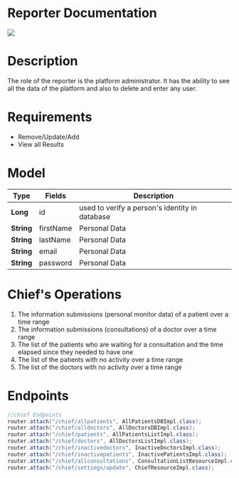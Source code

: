 Reporter Documentation 
=======================
[![](https://img.shields.io/badge/User-Chief-blue)](https://github.com/codehub-learn/pfizer-se-team3)

Description
============
The role of the reporter is the platform administrator. It has the ability to see all the data of the platform and also to delete and enter any user.

Requirements
============
* Remove/Update/Add
* View all Results

Model
============
| Type                        | Fields             | Description                                     |
| ------                      | ----               | ----                                            |
|  **Long**                   | id                 | used to verify a person's identity in database  | 
|  **String**                 | firstName          | Personal Data                                   | 
|  **String**                 | lastName           | Personal Data                                   | 
|  **String**                 | email              | Personal Data                                   | 
|  **String**                 | password           | Personal Data                                   | 


Chief's Operations
============
1. The information submissions (personal monitor data) of a patient over a time range
2. The information submissions (consultations) of a doctor over a time range
3. The list of the patients who are waiting for a consultation and the time elapsed since they needed to have one
4. The list of the patients with no activity over a time range
5. The list of the doctors with no activity over a time range

Endpoints
============
```java
//chief Endpoints
router.attach("/chief/allpatients", AllPatientsDBImpl.class);
router.attach("/chief/alldoctors", AllDoctorsDBImpl.class);
router.attach("/chief/patients", AllPatientsListImpl.class);
router.attach("/chief/doctors", AllDoctorsListImpl.class);
router.attach("/chief/inactivedoctors", InactiveDoctorsImpl.class);
router.attach("/chief/inactivepatients", InactivePatientsImpl.class);
router.attach("/chief/allconsultations", ConsultationListResourceImpl.class);
router.attach("/chief/settings/update", ChiefResourceImpl.class);
```
